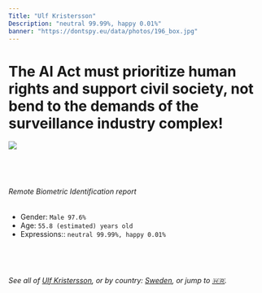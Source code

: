 ```yaml
---
Title: "Ulf Kristersson"
Description: "neutral 99.99%, happy 0.01%"
banner: "https://dontspy.eu/data/photos/196_box.jpg"
---
```


# The AI Act must prioritize human rights and support civil society, not bend to the demands of the surveillance industry complex!

<link rel="stylesheet" type="text/css" href="/css/blog.css" />

<div class="is-fake" hidden>

_This image is **clearly fake**_, yet we [continue to collect them because the AI Act negotiations](/blog/why-deepfake/) are heading in a direction that will only make people's lives more complicated. For a more in-depth explanation, read: [Double threat: why losing the battle against Face Biometrics would fuel the proliferation of deepfakes](/blog/the-dual-threat-how-losing-the-biometric-battle-fuels-deepfake-proliferation/).


</div>

<!-- <img src="https://dontspy.eu/data/photos/54_box.jpg" /> -->
<img src="https://dontspy.eu/data/photos/196_box.jpg" />

## <br>

###### Remote Biometric Identification report

* <span class="label">Gender:</span> `Male 97.6%`
* <span class="label">Age:</span> `55.8 (estimated) years old`
* <span class="label">Expressions::</span> `neutral 99.99%, happy 0.01%`

## <br>

###### See all of [Ulf Kristersson](/policymaker#Ulf%20Kristersson), or by country: [Sweden](/country#Sweden), or jump to [🇭🇷](/x/24).

## <br>
